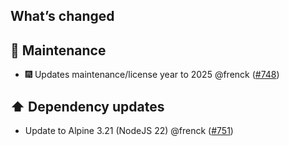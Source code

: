 ## What’s changed

## 🧰 Maintenance

- 🎆 Updates maintenance/license year to 2025 @frenck ([#748](https://github.com/hassio-addons/addon-zwave-js-ui/pull/748))

## ⬆️ Dependency updates

- Update to Alpine 3.21 (NodeJS 22) @frenck ([#751](https://github.com/hassio-addons/addon-zwave-js-ui/pull/751))
